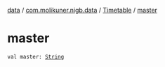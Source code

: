 [data](../../index.md) / [com.molikuner.nigb.data](../index.md) / [Timetable](index.md) / [master](./master.md)

# master

`val master: `[`String`](https://kotlinlang.org/api/latest/jvm/stdlib/kotlin/-string/index.html)